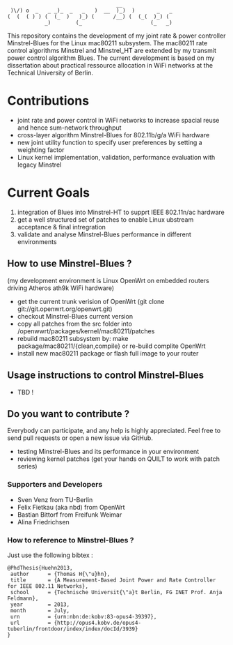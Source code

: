 ```
                                   __                 
 )\/) o  _   _ _)_  _   _   )  __  )_)  )       _   _ 
(  (  ( ) ) (  (_  )   )_) (      /__) (  (_(  )_) (  
            _)        (_                      (_   _) 
```

This repository contains the development of my joint rate &amp; power controller Minstrel-Blues 
for the Linux mac80211 subsystem. The mac80211 rate control algorithms Minstrel and Minstrel_HT are 
extended by my transmit power control algorithm Blues. The current development is based on my dissertation 
about practical ressource allocation in WiFi networks at the Technical University of Berlin.

# Contributions
- joint rate and power control in WiFi networks to increase spacial reuse and hence sum-network throughput
- cross-layer algorithm Minstrel-Blues for 802.11b/g/a WiFi hardware
- new joint utility function to specify user preferences by setting a weighting factor
- Linux kernel implementation, validation, performance evaluation with legacy Minstrel

# Current Goals
1. integration of Blues into Minstrel-HT to supprt IEEE 802.11n/ac hardware
2. get a well structured set of patches to enable Linux ubstream acceptance & final intregration
3. validate and analyse Minstrel-Blues performance in different environments

## How to use Minstrel-Blues ?
(my development environment is Linux OpenWrt on embedded routers driving Atheros ath9k WiFi hardware)
- get the current trunk verision of OpenWrt (git clone git://git.openwrt.org/openwrt.git)
- checkout Minstrel-Blues current version
- copy all patches from the src folder into /openwwrt/packages/kernel/mac80211/patches
- rebuild mac80211 subsystem by: make package/mac80211/{clean,compile} or re-build complite OpenWrt
- install new mac80211 package or flash full image to your router

## Usage instructions to control Minstrel-Blues
- TBD !

## Do you want to contribute ?
Everybody can participate, and any help is highly appreciated.
Feel free to send pull requests or open a new issue via GitHub.
- testing Minstrel-Blues and its performance in your environment
- reviewing kernel patches (get your hands on QUILT to work with patch series)

### Supporters and Developers
- Sven Venz from TU-Berlin
- Felix Fietkau (aka nbd) from OpenWrt
- Bastian Bittorf from Freifunk Weimar
- Alina Friedrichsen

### How to reference to  Minstrel-Blues ?
Just use the following bibtex :
```
@PhdThesis{Huehn2013,
 author      = {Thomas H{\"u}hn},
 title       = {A Measurement-Based Joint Power and Rate Controller for IEEE 802.11 Networks},
 school      = {Technische Universit{\"a}t Berlin, FG INET Prof. Anja Feldmann},
 year        = 2013,
 month       = July,
 urn         = {urn:nbn:de:kobv:83-opus4-39397},
 url         = {http://opus4.kobv.de/opus4-tuberlin/frontdoor/index/index/docId/3939}
}
```
